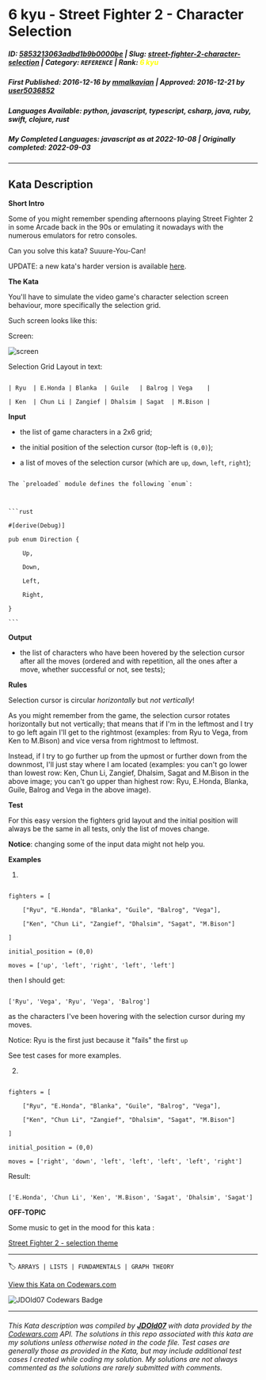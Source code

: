 # 6 kyu - Street Fighter 2 - Character Selection

##### **ID**: [5853213063adbd1b9b0000be](https://www.codewars.com/kata/5853213063adbd1b9b0000be) | **Slug**: [street-fighter-2-character-selection](https://www.codewars.com/kata/5853213063adbd1b9b0000be) | **Category**: `REFERENCE` | **Rank**: <span style="color:yellow">6 kyu</span>

##### **First Published**: 2016-12-16 ***by*** [mmalkavian](https://www.codewars.com/users/mmalkavian) | **Approved**: 2016-12-21 ***by*** [user5036852](https://www.codewars.com/users/user5036852)

##### **Languages Available**: python, javascript, typescript, csharp, java, ruby, swift, clojure, rust

##### **My Completed Languages**: javascript ***as at*** 2022-10-08 | **Originally completed**: 2022-09-03

---

## Kata Description


**Short Intro**



Some of you might remember spending afternoons playing Street Fighter 2 in some Arcade back in the 90s or emulating it nowadays with the numerous emulators for retro consoles.



Can you solve this kata? Suuure-You-Can!



UPDATE: a new kata's harder version is available [here](https://www.codewars.com/kata/street-fighter-2-character-selection-part-2/python).



**The Kata**



You'll have to simulate the video game's character selection screen behaviour, more specifically the selection grid.

Such screen looks like this:



Screen:



![screen](https://images.duckduckgo.com/iu/?u=http%3A%2F%2Fwww.fightersgeneration.com%2Fnp5%2Fgm%2Fsf2ce-s2.jpg&f=1 "Character Selection Screen for Street Fighter 2")



Selection Grid Layout in text:

```

| Ryu  | E.Honda | Blanka  | Guile   | Balrog | Vega    |

| Ken  | Chun Li | Zangief | Dhalsim | Sagat  | M.Bison |

```



**Input**



- the list of game characters in a 2x6 grid;

- the initial position of the selection cursor (top-left is `(0,0)`);

- a list of moves of the selection cursor (which are `up`, `down`, `left`, `right`);



~~~if:rust

The `preloaded` module defines the following `enum`:



```rust

#[derive(Debug)]

pub enum Direction {

    Up,

    Down,

    Left,

    Right,

}

```

~~~



**Output**



- the list of characters who have been hovered by the selection cursor after all the moves (ordered and with repetition, all the ones after a move, whether successful or not, see tests);



**Rules**



Selection cursor is circular *horizontally* but *not vertically*!



As you might remember from the game, the selection cursor rotates horizontally but not vertically; that means that if I'm in the leftmost and I try to go left again I'll get to the rightmost (examples: from Ryu to Vega, from Ken to M.Bison) and vice versa from rightmost to leftmost.



Instead, if I try to go further up from the upmost or further down from the downmost, I'll just stay where I am located (examples: you can't go lower than lowest row: Ken, Chun Li, Zangief, Dhalsim, Sagat and M.Bison in the above image; you can't go upper than highest row: Ryu, E.Honda, Blanka, Guile, Balrog and Vega in the above image).



**Test**



For this easy version the fighters grid layout and the initial position will always be the same in all tests, only the list of moves change.



**Notice**: changing some of the input data might not help you.



**Examples**



1.

```

fighters = [

	["Ryu", "E.Honda", "Blanka", "Guile", "Balrog", "Vega"],

	["Ken", "Chun Li", "Zangief", "Dhalsim", "Sagat", "M.Bison"]

]

initial_position = (0,0)

moves = ['up', 'left', 'right', 'left', 'left']

```

then I should get:

```

['Ryu', 'Vega', 'Ryu', 'Vega', 'Balrog']

```

as the characters I've been hovering with the selection cursor during my moves.

Notice: Ryu is the first just because it "fails" the first `up`

See test cases for more examples.



2.

```

fighters = [

	["Ryu", "E.Honda", "Blanka", "Guile", "Balrog", "Vega"],

	["Ken", "Chun Li", "Zangief", "Dhalsim", "Sagat", "M.Bison"]

]

initial_position = (0,0)

moves = ['right', 'down', 'left', 'left', 'left', 'left', 'right']

```

Result:

```

['E.Honda', 'Chun Li', 'Ken', 'M.Bison', 'Sagat', 'Dhalsim', 'Sagat']

```



**OFF-TOPIC**



Some music to get in the mood for this kata :



[Street Fighter 2 - selection theme](https://www.youtube.com/watch?v=GR3d9FMBkC8)

---


🏷 `ARRAYS | LISTS | FUNDAMENTALS | GRAPH THEORY`


[View this Kata on Codewars.com](https://www.codewars.com/kata/5853213063adbd1b9b0000be)

![](https://www.codewars.com/users/jdold07/badges/large "JDOld07 Codewars Badge")

---

###### *This Kata description was compiled by [**JDOld07**](https://tpstech.dev) with data provided by the [Codewars.com](https://www.codewars.com) API.  The solutions in this repo associated with this kata are my solutions unless otherwise noted in the code file.  Test cases are generally those as provided in the Kata, but may include additional test cases I created while coding my solution.  My solutions are not always commented as the solutions are rarely submitted with comments.*
